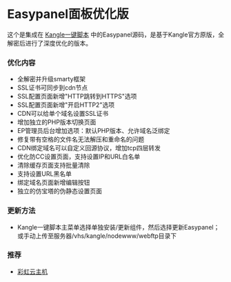 # Easypanel面板优化版

这个是集成在 [Kangle一键脚本](http://kangle.cccyun.cn/) 中的Easypanel源码，是基于Kangle官方原版，全解密后进行了深度优化的版本。

### 优化内容

- 全解密并升级smarty框架
- SSL证书可同步到cdn节点
- SSL配置页面新增"HTTP跳转到HTTPS"选项
- SSL配置页面新增"开启HTTP2"选项
- CDN可以给单个域名设置SSL证书
- 增加独立的PHP版本切换页面
- EP管理员后台增加选项：默认PHP版本、允许域名泛绑定
- 修复带有空格的文件名无法解压和重命名的问题
- CDN绑定域名可以自定义回源协议，增加tcp四层转发
- 优化防CC设置页面，支持设置IP和URL白名单
- 清除缓存页面支持批量清除
- 支持设置URL黑名单
- 绑定域名页面新增编辑按钮
- 独立的仿宝塔的伪静态设置页面

### 更新方法

- Kangle一键脚本主菜单选择单独安装/更新组件，然后选择更新Easypanel；或手动上传至服务器/vhs/kangle/nodewww/webftp目录下

### 推荐

- [彩虹云主机](https://www.cccyun.net/)
